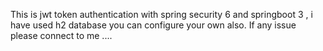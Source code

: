 This is jwt token authentication with spring security 6 and springboot 3 , i have used h2 database you can configure your own also. If any issue please connect to me ....
